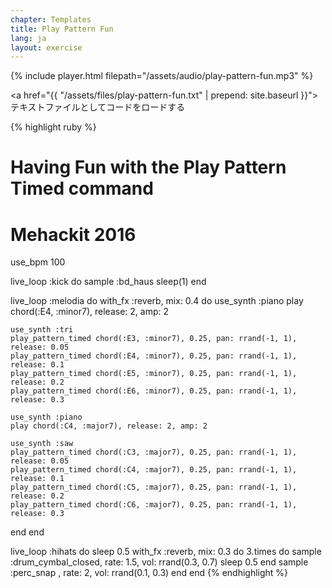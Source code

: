 ```yaml
---
chapter: Templates
title: Play Pattern Fun
lang: ja
layout: exercise
---
```


{% include player.html filepath="/assets/audio/play-pattern-fun.mp3" %}

<a href="{{ "/assets/files/play-pattern-fun.txt" | prepend: site.baseurl }}">テキストファイル</a>としてコードをロードする

{% highlight ruby %}
# Having Fun with the Play Pattern Timed command
# Mehackit 2016

use_bpm 100

live_loop :kick do
  sample :bd_haus
  sleep(1)
end

live_loop :melodia do
  with_fx :reverb, mix: 0.4 do
    use_synth :piano
    play chord(:E4, :minor7), release: 2, amp: 2

    use_synth :tri
    play_pattern_timed chord(:E3, :minor7), 0.25, pan: rrand(-1, 1), release: 0.05
    play_pattern_timed chord(:E4, :minor7), 0.25, pan: rrand(-1, 1), release: 0.1
    play_pattern_timed chord(:E5, :minor7), 0.25, pan: rrand(-1, 1), release: 0.2
    play_pattern_timed chord(:E6, :minor7), 0.25, pan: rrand(-1, 1), release: 0.3

    use_synth :piano
    play chord(:C4, :major7), release: 2, amp: 2

    use_synth :saw
    play_pattern_timed chord(:C3, :major7), 0.25, pan: rrand(-1, 1), release: 0.05
    play_pattern_timed chord(:C4, :major7), 0.25, pan: rrand(-1, 1), release: 0.1
    play_pattern_timed chord(:C5, :major7), 0.25, pan: rrand(-1, 1), release: 0.2
    play_pattern_timed chord(:C6, :major7), 0.25, pan: rrand(-1, 1), release: 0.3
  end
end

live_loop :hihats do
  sleep 0.5
  with_fx :reverb, mix: 0.3 do
    3.times do
      sample :drum_cymbal_closed, rate: 1.5, vol: rrand(0.3, 0.7)
      sleep 0.5
    end
    sample :perc_snap , rate: 2, vol: rrand(0.1, 0.3)
  end
end
{% endhighlight %}
